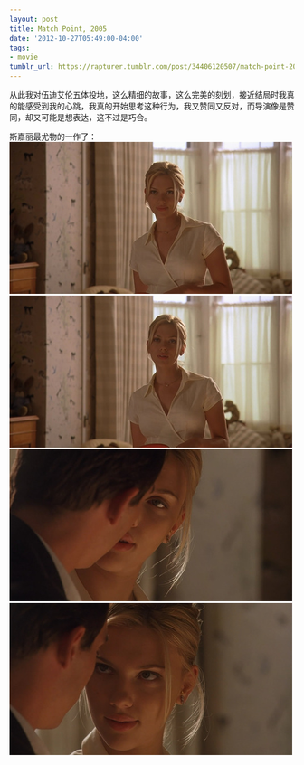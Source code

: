```yaml
---
layout: post
title: Match Point, 2005
date: '2012-10-27T05:49:00-04:00'
tags:
- movie
tumblr_url: https://rapturer.tumblr.com/post/34406120507/match-point-2005
---
```

从此我对伍迪艾伦五体投地，这么精细的故事，这么完美的刻划，接近结局时我真的能感受到我的心跳，我真的开始思考这种行为，我又赞同又反对，而导演像是赞同，却又可能是想表达，这不过是巧合。

斯嘉丽最尤物的一作了： ![](/assets/img/tumblr_mdf26pfmos1r0cnr9.jpg) ![](/assets/img/tumblr_mdf26uwv8b1r0cnr9.jpg) ![](/assets/img/tumblr_mdf27050qn1r0cnr9.jpg) ![](/assets/img/tumblr_mdf275bu6t1r0cnr9.jpg)

